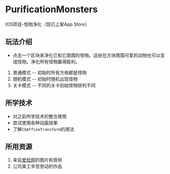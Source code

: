 # PurificationMonsters
IOS项目-怪物净化（现已上架App Store）
## 玩法介绍
- 点击一个区块来净化它和它周围的怪物。这些在方块周围可爱的动物也可以变成怪物。净化所有怪物赢得胜利。
1. 普通模式 -- 初始时所有方格都是怪物
2. 随机模式 -- 初始时随机出现怪物
3. 关卡模式 -- 不同的关卡初始怪物排列不同
## 所学技术
- 对之前所学技术的整合使用
- 尝试使用各种动画效果
- 了解`CGAffineTransform`的用法

## 所用资源
1. 来自[爱给网](http://www.aigei.com/)的图片和音频
2. 公司美工辛苦劳动的作品
